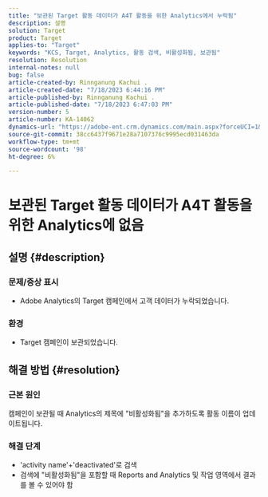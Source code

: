 ```yaml
---
title: "보관된 Target 활동 데이터가 A4T 활동을 위한 Analytics에서 누락됨"
description: 설명
solution: Target
product: Target
applies-to: "Target"
keywords: "KCS, Target, Analytics, 활동 검색, 비활성화됨, 보관됨"
resolution: Resolution
internal-notes: null
bug: false
article-created-by: Rinnganung Kachui .
article-created-date: "7/18/2023 6:44:16 PM"
article-published-by: Rinnganung Kachui .
article-published-date: "7/18/2023 6:47:03 PM"
version-number: 5
article-number: KA-14062
dynamics-url: "https://adobe-ent.crm.dynamics.com/main.aspx?forceUCI=1&pagetype=entityrecord&etn=knowledgearticle&id=dd715114-9b25-ee11-9cbd-6045bd006b4b"
source-git-commit: 38cc6437f9671e28a7107376c9995ecd031463da
workflow-type: tm+mt
source-wordcount: '98'
ht-degree: 6%

---
```


# 보관된 Target 활동 데이터가 A4T 활동을 위한 Analytics에 없음

## 설명 {#description}




### 문제/증상 표시



- Adobe Analytics의 Target 캠페인에서 고객 데이터가 누락되었습니다.




### 환경



- Target 캠페인이 보관되었습니다.



## 해결 방법 {#resolution}


### 근본 원인



캠페인이 보관될 때 Analytics의 제목에 &quot;비활성화됨&quot;을 추가하도록 활동 이름이 업데이트됩니다.



### 해결 단계



- &#39;activity name&#39;+&#39;deactivated&#39;로 검색
- 검색에 &quot;비활성화됨&quot;을 포함할 때 Reports and Analytics 및 작업 영역에서 결과를 볼 수 있어야 함

